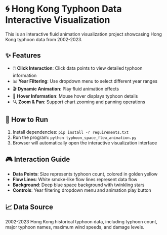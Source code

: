 # 🌀 Hong Kong Typhoon Data Interactive Visualization

This is an interactive fluid animation visualization project showcasing Hong Kong typhoon data from 2002-2023.

## ✨ Features
- 🖱️ **Click Interaction**: Click data points to view detailed typhoon information
- 📊 **Year Filtering**: Use dropdown menu to select different year ranges
- 🎬 **Dynamic Animation**: Play fluid animation effects
- 💫 **Hover Information**: Mouse hover displays typhoon details
- 🔍 **Zoom & Pan**: Support chart zooming and panning operations

## 🚀 How to Run
1. Install dependencies: `pip install -r requirements.txt`
2. Run the program: `python typhoon_space_flow_animation.py`
3. Browser will automatically open the interactive visualization interface

## 🎮 Interaction Guide
- **Data Points**: Size represents typhoon count, colored in golden yellow
- **Flow Lines**: White smoke-like flow lines represent data flow
- **Background**: Deep blue space background with twinkling stars
- **Controls**: Year filtering dropdown menu and animation play button

## 📈 Data Source
2002-2023 Hong Kong historical typhoon data, including typhoon count, major typhoon names, maximum wind speeds, and damage levels. 
